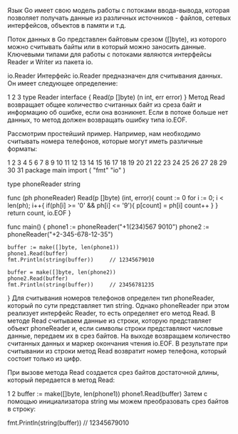 Язык Go имеет свою модель работы с потоками ввода-вывода, которая позволяет получать данные из различных источников - файлов, сетевых интерфейсов, объектов в памяти и т.д.

Поток данных в Go представлен байтовым срезом ([]byte), из которого можно считывать байты или в который можно заносить данные. Ключевыми типами для работы с потоками являются интерфейсы Reader и Writer из пакета io.

io.Reader
Интерфейс io.Reader предназначен для считывания данных. Он имеет следующее определение:

1
2
3
type Reader interface { 
    Read(p []byte) (n int, err error) 
}
Метод Read возвращает общее количество считанных байт из среза байт и информацию об ошибке, если она возникнет. Если в потоке больше нет данных, то метод должен возвращать ошибку типа io.EOF.

Рассмотрим простейший пример. Например, нам необходимо считывать номера телефонов, которые могут иметь различные форматы:

1
2
3
4
5
6
7
8
9
10
11
12
13
14
15
16
17
18
19
20
21
22
23
24
25
26
27
28
29
30
31
package main
import (
"fmt"
"io"
)
 
type phoneReader string
 
func (ph phoneReader) Read(p []byte) (int, error){
    count := 0
    for i := 0; i < len(ph); i++{
        if(ph[i] >= '0' && ph[i] <= '9'){
            p[count] = ph[i]
            count++
        }
    }
    return count, io.EOF
}
 
func main() { 
    phone1 := phoneReader("+1(234)567 9010")
    phone2 := phoneReader("+2-345-678-12-35")
     
    buffer := make([]byte, len(phone1))
    phone1.Read(buffer)
    fmt.Println(string(buffer))     // 12345679010
     
    buffer = make([]byte, len(phone2))
    phone2.Read(buffer)
    fmt.Println(string(buffer))     // 23456781235
}
Для считывания номеров телефонов определен тип phoneReader, который по сути представляет тип string. Однако phoneReader при этом реализует интерфейс Reader, то есть определяет его метод Read. В методе Read считываем данные из строки, которую представляет объект phoneReader и, если символы строки представляют числовые данные, передаем их в срез байтов. На выходе возвращаем количество считанных данных и маркер окончания чтения io.EOF. В результате при считывании из строки метод Read возвратит номер телефона, который состоит только из цифр.

При вызове метода Read создается срез байтов достаточной длины, который передается в метод Read:

1
2
buffer := make([]byte, len(phone1))
phone1.Read(buffer)
Затем с помощью инициализатора string мы можем преобразовать срез байтов в строку:

fmt.Println(string(buffer))		// 12345679010
